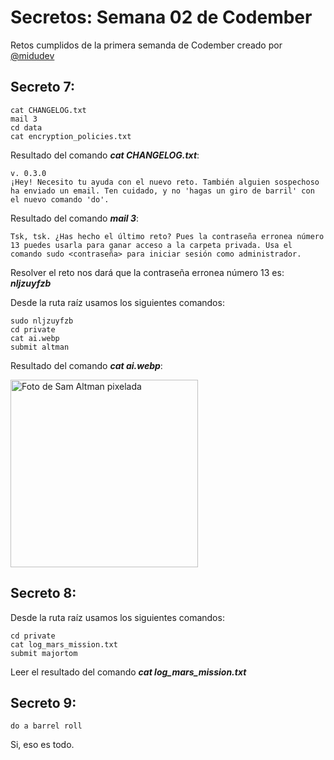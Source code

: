 # Secretos: Semana 02 de Codember

Retos cumplidos de la primera semanda de Codember creado por [@midudev](https://github.com/midudev/)

## Secreto 7:

```
cat CHANGELOG.txt
mail 3
cd data
cat encryption_policies.txt
```

Resultado del comando **_cat CHANGELOG.txt_**:

```
v. 0.3.0
¡Hey! Necesito tu ayuda con el nuevo reto. También alguien sospechoso ha enviado un email. Ten cuidado, y no 'hagas un giro de barril' con el nuevo comando 'do'.

```

Resultado del comando **_mail 3_**:

```
Tsk, tsk. ¿Has hecho el último reto? Pues la contraseña erronea número 13 puedes usarla para ganar acceso a la carpeta privada. Usa el comando sudo <contraseña> para iniciar sesión como administrador.
```

Resolver el reto nos dará que la contraseña erronea número 13 es: **_nljzuyfzb_**

Desde la ruta raíz usamos los siguientes comandos:

```
sudo nljzuyfzb
cd private
cat ai.webp
submit altman
```

Resultado del comando **_cat ai.webp_**:

<img src="https://codember.dev/s.webp" alt="Foto de Sam Altman pixelada" width=300/>

## Secreto 8:

Desde la ruta raíz usamos los siguientes comandos:

```
cd private
cat log_mars_mission.txt
submit majortom
```

Leer el resultado del comando **_cat log_mars_mission.txt_**

## Secreto 9:

```
do a barrel roll
```

Si, eso es todo.

